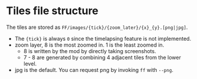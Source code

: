 # Tiles file structure

The tiles are stored as `FF/images/{tick}/{zoom_later}/{x}_{y}.[png|jpg]`.
- The `{tick}` is always `0` since the timelapsing feature is not implemented.
- zoom layer, 8 is the most zoomed in. 1 is the least zoomed in.
  - 8 is written by the mod by directly taking screenshots.
  - 7 - 8 are generated by combining 4 adjacent tiles from the lower level.
- jpg is the default. You can request png by invoking `ff` with `--png`.


